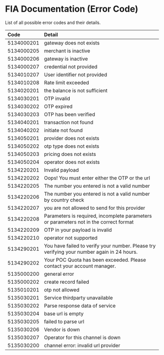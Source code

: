 # FIA Documentation (Error Code)

List of all possible error codes and their details.

| Code       | Detail |
| :------    | :------- |
| 5134000201 | gateway does not exists |
| 5134000205 | merchant is inactive |
| 5134000206 | gateway is inactive |
| 5134000207 | credential not provided |
| 5134010207 | User identifier not provided |
| 5134010208 | Rate limit exceeded |
| 5134020201 | the balance is not sufficient |
| 5134030201 | OTP invalid |
| 5134030202 | OTP expired |
| 5134030203 | OTP has been verified |
| 5134040201 | transaction not found |
| 5134040202 | initiate not found |
| 5134050201 | provider does not exists |
| 5134050202 | otp type does not exists |
| 5134050203 | pricing does not exists |
| 5134050204 | operator does not exists |
| 5134220201 | Invalid payload |
| 5134220202 | Oops! You must enter either the OTP or the url |
| 5134220205 | The number you entered is not a valid number |
| 5134220206 | The number you entered is not a valid number by country check |
| 5134220207 | you are not allowed to send for this provider |
| 5134220208 | Parameters is required, incomplete parameters or parameters not in the correct format |
| 5134220209 | OTP in your payload is invalid |
| 5134220210 | operator not supported |
| 5134290201 | You have failed to verify your number. Please try verifying your number again in 24 hours. |
| 5134290202 | Your POC Quota has been exceeded. Please contact your account manager. |
| 5135000200 | general error |
| 5135000202 | create record failed |
| 5135010201 | otp not allowed |
| 5135030201 | Service thirdparty unavailable |
| 5135030202 | Parse response data of service |
| 5135030204 | base url is empty |
| 5135030205 | failed to parse url |
| 5135030206 | Vendor is down |
| 5135030207 | Operator for this channel is down |
| 5135030200 | channel error: invalid url provider |
